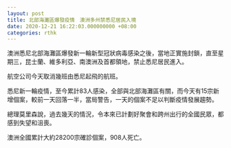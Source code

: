 ```yaml
---
layout: post
title: 北部海灘區爆發疫情　澳洲多州禁悉尼居民入境
date: 2020-12-21 16:22:03.000000000 +08:00
categories: rthk
---
```


澳洲悉尼北部海灘區爆發新一輪新型冠狀病毒感染之後，當地正實施封鎖，直至星期三，昆士蘭、維多利亞、南澳洲及首都領地，禁止悉尼居民進入。

航空公司今天取消幾班由悉尼起飛的航班。

悉尼新一輪疫情，至今累計83人感染，全部與北部海灘區有關，而今天有15宗新增個案，較前一天回落一半，當局警告，一天的個案不足以判斷疫情發展趨勢。

總理莫里森說，過去幾天的情況，令本來已計劃好聚會和跨州出行的全國民眾，都感到失望和沮喪。

澳洲全國累計大約28200宗確診個案，908人死亡。
